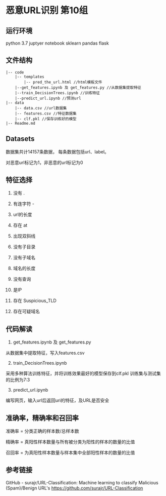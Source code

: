 # 恶意URL识别 第10组

## 运行环境
python 3.7
juptyer notebook
sklearn
pandas
flask


## 文件结构
	|-- code
		|-- templates
			|-- pred_the_url.html //html模板文件
		|--get_features.ipynb 及 get_features.py //从数据集提取特征
		|--train_DecisionTrees.ipynb //训练特征
		|--predict_url.ipynb //预测url
	|-- data
		|-- data.csv //url数据集
		|-- features.csv //特征数据集
		|-- clf.pkl //保存训练好的模型
	|-- Readme.md
	

## Datasets
数据集共计14157条数据，
每条数据包括url、label。

对恶意url标记为1，非恶意的url标记为0

## 特征选择
1. 没有 .

2. 有连字符 - 

3. url的长度

4. 存在 at

5. 出现双斜线

6. 没有子目录

7. 没有子域名

8. 域名的长度

9. 没有查询

10. 是IP

11. 存在 Suspicious_TLD

12. 存在可疑域名


## 代码解读

1. get_features.ipynb 及 get_features.py

从数据集中提取特征，写入features.csv

2. train_DecisionTrees.ipynb

采用多种算法训练特征，并将训练效果最好的模型保存到clf.pkl
训练集与测试集的比例为7:3

3. predict_url.ipynb

编写网页，输入url后返回uri的特征，及URL是否安全

## 准确率，精确率和召回率

准确率 = 分类正确的样本数/总样本数

精确率 = 真阳性样本数量与所有被分类为阳性的样本的数量的比值

召回率 = 为真阳性样本数量与样本集中全部阳性样本的数量的比值


## 参考链接
GitHub - surajr/URL-Classification: Machine learning to classify Malicious (Spam)/Benign URL's
https://github.com/surajr/URL-Classification

